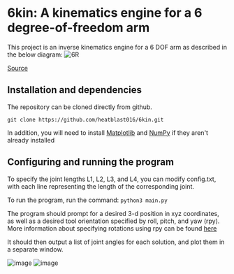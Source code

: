 # 6kin: A kinematics engine for a 6 degree-of-freedom arm

This project is an inverse kinematics engine for a 6 DOF arm as described in the below diagram:
![6R](https://user-images.githubusercontent.com/15475418/165378867-3d46f5cb-33d8-41d0-8ba6-01d22df7eddc.svg)


[Source](https://motion.cs.illinois.edu/RoboticSystems/Kinematics.html)

## Installation and dependencies

The repository can be cloned directly from github.
```
git clone https://github.com/heatblast016/6kin.git
```

In addition, you will need to install [Matplotlib](https://matplotlib.org/) and [NumPy](https://numpy.org/) if they aren't already installed

## Configuring and running the program
To specify the joint lengths L1, L2, L3, and L4, you can modify config.txt, with each line representing the length of the corresponding joint.

To run the program, run the command:
```python3 main.py```

The program should prompt for a desired 3-d position in xyz coordinates, as well as a desired tool orientation specified by roll, pitch, and yaw (rpy). More information about specifying rotations using rpy can be found [here](http://planning.cs.uiuc.edu/node102.html)

It should then output a list of joint angles for each solution, and plot them in a separate window.

![image](https://user-images.githubusercontent.com/15475418/165385769-eb79e251-7dea-461d-a489-6a0d2cd4eb69.png)
![image](https://user-images.githubusercontent.com/15475418/165386115-2ad32303-4138-433f-841b-8d2d57382aed.png)



